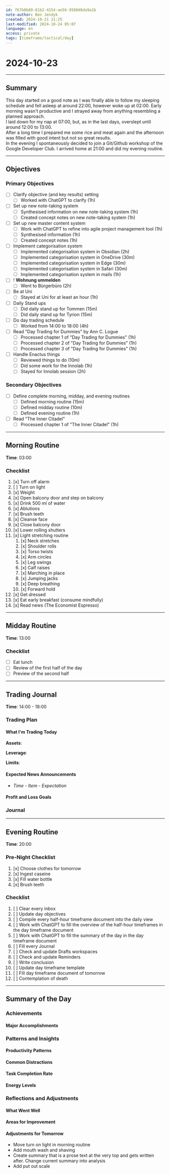 ```yaml
---
id: f67b0b80-81b2-4154-ae56-9580d8da9a1b
note-author: Ben Jendyk
created: 2024-10-21 21:25
last-modified: 2024-10-24 05:07
language: en
access: private
tags: [timeframe/tactical/day]
---
```


# 2024-10-23

---

## Summary

This day started on a good note as I was finally able to follow my sleeping schedule and fell asleep at around 22:00, however woke up at 02:00. Early morning wasn't productive and I strayed away from anything resembling a planned approach.  
I laid down for my nap at 07:00, but, as in the last days, overslept until around 12:00 to 13:00.  
After a long time I prepared me some rice and meat again and the afternoon was filled with good intent but not so great results.  
In the evening I spontaneously decided to join a Git/Github workshop of the Google Developer Club. I arrived home at 21:00 and did my evening routine.

---

## Objectives

### Primary Objectives

- [ ] Clarify objective (and key results) setting
	- [ ] Worked with ChatGPT to clarify (1h)
- [ ] Set up new note-taking system
	- [ ] Synthesised information on new note-taking system (1h)
	- [ ] Created concept notes on new note-taking system (1h)
- [ ] Set up new master content system
	- [ ] Work with ChatGPT to refine into agile project management tool (1h)
	- [ ] Synthesised information (1h)
	- [ ] Created concept notes (1h)
- [ ] Implement categorisation system
	- [ ] Implemented categorisation system in Obsidian (2h)
	- [ ] Implemented categorisation system in OneDrive (30m)
	- [ ] Implemented categorisation system in Edge (30m)
	- [ ] Implemented categorisation system in Safari (30m)
	- [ ] Implemented categorisation system in mails (1h)
- [ ] ! **Wohnung ummelden**
	- [ ] Went to Bürgerbüro (2h)
- [ ] Be at Uni
	- [ ] Stayed at Uni for at least an hour (1h)
- [ ] Daily Stand ups
	- [ ] Did daily stand up for Tommen (15m)
	- [ ] Did daily stand up for Tyrion (15m)
- [ ] Do day trading schedule
	- [ ] Worked from 14:00 to 18:00 (4h)
- [ ] Read "Day Trading for Dummies" by Ann C. Logue
	- [ ] Processed chapter 1 of "Day Trading for Dummies" (1h)
	- [ ] Processed chapter 2 of "Day Trading for Dummies" (1h)
	- [ ] Processed chapter 3 of "Day Trading for Dummies" (1h)
- [ ] Handle Enactus things
	- [ ] Reviewed things to do (10m)
	- [ ] Did some work for the Innolab (1h)
	- [ ] Stayed for Innolab session (2h)

### Secondary Objectives

- [ ] Define complete morning, midday, and evening routines
	- [ ] Defined morning routine (15m)
	- [ ] Defined midday routine (10m)
	- [ ] Defined evening routine (1h)
- [ ] Read "The Inner Citadel"
	- [ ] Processed chapter 1 of "The Inner Citadel" (1h)

---

## Morning Routine

**Time**: 03:00

### Checklist

1. [x] Turn off alarm
2. [ ] Turn on light
3. [x] Weight
4. [x] Open balcony door and step on balcony
5. [x] Drink 500 ml of water
6. [x] Ablutions
7. [x] Brush teeth
8. [x] Cleanse face
9. [x] Close balcony door
10. [x] Lower rolling shutters
11. [x] Light stretching routine
	1. [x] Neck stretches
	2. [x] Shoulder rolls
	3. [x] Torso twists
	4. [x] Arm circles
	5. [x] Leg swings
	6. [x] Calf raises
	7. [x] Marching in place
	8. [x] Jumping jacks
	9. [x] Deep breathing
	10. [x] Forward hold
12. [x] Get dressed
13. [x] Eat early breakfast (consume mindfully)
14. [x] Read news (The Economist Espresso)

---

## Midday Routine

**Time**: 13:00

### Checklist

- [ ] Eat lunch
- [ ] Review of the first half of the day
- [ ] Preview of the second half

---

## Trading Journal

**Time**: 14:00 - 18:00

### Trading Plan

#### What I'm Trading Today

**Assets**:

**Leverage**:

**Limits**:

#### Expected News Announcements

- *Time - Item - Expectation*

#### Profit and Loss Goals

### Journal

---

## Evening Routine

**Time**: 20:00

### Pre-Night Checklist

1. [x] Choose clothes for tomorrow
2. [x] Ingest caseine
3. [x] Fill water bottle
4. [x] Brush teeth

### Checklist

1. [ ] Clear every inbox
2. [ ] Update day objectives
3. [ ] Compile every half-hour timeframe document into the daily view
4. [ ] Work with ChatGPT to fill the overview of the half-hour timeframes in the day timeframe document
5. [ ] Work with ChatGPT to fill the summary of the day in the day timeframe document
6. [ ] Fill every Journal
7. [ ] Check and update Drafts workspaces
8. [ ] Check and update Reminders 
9. [ ] Write conclusion
10. [ ] Update day timeframe template
11. [ ] Fill day timeframe document of tomorrow
12. [ ] Contemplation of death

---

## Summary of the Day

### Achievements

#### Major Accomplishments

### Patterns and Insights

#### Productivity Patterns

#### Common Distractions

#### Task Completion Rate

#### Energy Levels

### Reflections and Adjustments

#### What Went Well

#### Areas for Improvement

#### Adjustments for Tomorrow

- Move turn on light in morning routine
- Add mouth wash and shaving
- Create summary that is a prose text at the very top and gets written after. Change current summary into analysis
- Add put out scale
